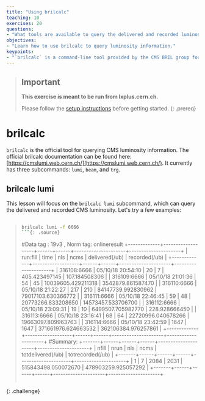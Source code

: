 ```yaml
---
title: "Using brilcalc"
teaching: 10
exercises: 20
questions:
- "What tools are available to query the delivered and recorded luminosity?"
objectives:
- "Learn how to use brilcalc to query luminosity information."
keypoints:
- "`brilcalc` is a command-line tool provided by the CMS BRIL group for querying luminosity information."
---
```


> ## Important
> **This exercise is meant to be run from lxplus.cern.ch.**
>
> Please follow the [setup instructions](https://delannoy.github.io/cms-das-lumi-short-exercise/setup.html) before getting started.
{: .prereq}

# brilcalc

`brilcalc` is the official tool for querying CMS luminosity information.
The official brilcalc documentation can be found here: [https://cmslumi.web.cern.ch/](https://cmslumi.web.cern.ch/).
It currently has three subcommands: `lumi`, `beam`, and `trg`.

## brilcalc lumi

This lesson will focus on the `brilcalc lumi` subcommand, which can query the delivered and recorded CMS luminosity.
Let's try a few examples:

> ##
> ```bash
> brilcalc lumi -f 6666
> ```{: .source}
> ```
> #Data tag : 19v3 , Norm tag: onlineresult
> +-------------+-------------------+------+------+---------------------+---------------------+
> | run:fill    | time              | nls  | ncms | delivered(/ub)      | recorded(/ub)       |
> +-------------+-------------------+------+------+---------------------+---------------------+
> | 316108:6666 | 05/10/18 20:54:10 | 20   | 7    | 405.423497145       | 107.184508306       |
> | 316109:6666 | 05/10/18 21:01:36 | 54   | 45   | 10039605.429211318  | 3542879.861587470   |
> | 316110:6666 | 05/10/18 21:22:27 | 217  | 210  | 84147739.992830962  | 79017103.630366772  |
> | 316111:6666 | 05/10/18 22:46:45 | 59   | 48   | 20773266.833208650  | 14573457.533706700  |
> | 316112:6666 | 05/10/18 23:09:31 | 19   | 10   | 6499507.705982770   | 228.928666450       |
> | 316113:6666 | 05/10/18 23:16:41 | 68   | 64   | 22720996.040678266  | 19663097.809963763  |
> | 316114:6666 | 05/10/18 23:42:59 | 1647 | 1647 | 371661976.624663532 | 362106384.976257861 |
> +-------------+-------------------+------+------+---------------------+---------------------+
> #Summary:
> +-------+------+------+------+---------------------+---------------------+
> | nfill | nrun | nls  | ncms | totdelivered(/ub)   | totrecorded(/ub)    |
> +-------+------+------+------+---------------------+---------------------+
> | 1     | 7    | 2084 | 2031 | 515843498.050072670 | 478903259.925057292 |
> +-------+------+------+------+---------------------+---------------------+
> ```{: .output}
{: .challenge}
